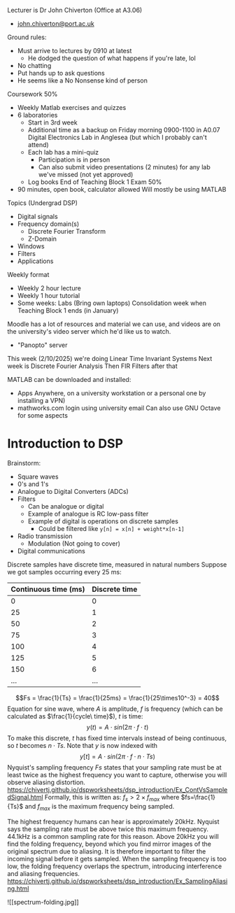 Lecturer is Dr John Chiverton (Office at A3.06)
- john.chiverton@port.ac.uk

Ground rules:
- Must arrive to lectures by 0910 at latest
	- He dodged the question of what happens if you're late, lol
- No chatting
- Put hands up to ask questions
- He seems like a No Nonsense kind of person

Coursework 50%
- Weekly Matlab exercises and quizzes
- 6 laboratories
	- Start in 3rd week
	- Additional time as a backup on Friday morning 0900-1100  in A0.07 Digital Electronics Lab in Anglesea (but which I probably can't attend)
	- Each lab has a mini-quiz
		- Participation is in person
		- Can also submit video presentations (2 minutes) for any lab we've missed (not yet approved)
	- Log books
End of Teaching Block 1 Exam 50%
- 90 minutes, open book, calculator allowed
Will mostly be using MATLAB

Topics (Undergrad DSP)
- Digital signals
- Frequency domain(s)
	- Discrete Fourier Transform
	- Z-Domain
- Windows
- Filters
- Applications

Weekly format
- Weekly 2 hour lecture
- Weekly 1 hour tutorial
- Some weeks: Labs (Bring own laptops)
Consolidation week when Teaching Block 1 ends (in January)

Moodle has a lot of resources and material we can use, and videos are on the university's video server which he'd like us to watch.
- "Panopto" server

This week (2/10/2025) we're doing Linear Time Invariant Systems
Next week is Discrete Fourier Analysis
Then FIR Filters after that

MATLAB can be downloaded and installed:
- Apps Anywhere, on a university workstation or a personal one by installing a VPN)
- mathworks.com login using university email
Can also use GNU Octave for some aspects

# Introduction to DSP
Brainstorm:
- Square waves
- 0's and 1's
- Analogue to Digital Converters (ADCs)
- Filters
	- Can be analogue or digital
	- Example of analogue is RC low-pass filter
	- Example of digital is operations on discrete samples
		- Could be filtered like ```y[n] = x[n] + weight*x[n-1]```
- Radio transmission
	- Modulation (Not going to cover)
- Digital communications

Discrete samples have discrete time, measured in natural numbers
Suppose we got samples occurring every 25 ms:

| Continuous time (ms) | Discrete time |
| -------------------- | ------------- |
| 0                    | 0             |
| 25                   | 1             |
| 50                   | 2             |
| 75                   | 3             |
| 100                  | 4             |
| 125                  | 5             |
| 150                  | 6             |
| $\ldots$             | $\ldots$      |
$$Fs = \frac{1}{Ts} = \frac{1}{25ms} = \frac{1}{25\times10^-3} = 40$$
Equation for sine wave, where $A$ is amplitude, $f$ is frequency (which can be calculated as  $\frac{1}{cycle\ time}$), $t$ is time:
$$y(t) = A \cdot sin(2\pi \cdot f \cdot t)$$
To make this discrete, $t$ has fixed time intervals instead of being continuous, so $t$ becomes $n \cdot Ts$. Note that $y$ is now indexed with
$$y[t] = A \cdot sin(2\pi \cdot f \cdot n \cdot Ts)$$
Nyquist's sampling frequency $Fs$ states that your sampling rate must be at least twice as the highest frequency you want to capture, otherwise you will observe aliasing distortion.
https://chivertj.github.io/dspworksheets/dsp_introduction/Ex_ContVsSampledSignal.html
Formally, this is written as: $f_s > 2\times f_{max}$ where $fs=\frac{1}{Ts}$ and $f_{max}$ is the maximum frequency being sampled.

The highest frequency humans can hear is approximately 20kHz. Nyquist says the sampling rate must be above twice this maximum frequency. 44.1kHz is a common sampling rate for this reason. Above 20kHz you will find the folding frequency, beyond which you find mirror images of the original spectrum due to aliasing. It is therefore important to filter the incoming signal before it gets sampled. When the sampling frequency is too low, the folding frequency overlaps the spectrum, introducing interference and aliasing frequencies.
https://chivertj.github.io/dspworksheets/dsp_introduction/Ex_SamplingAliasing.html

![[spectrum-folding.jpg]]
